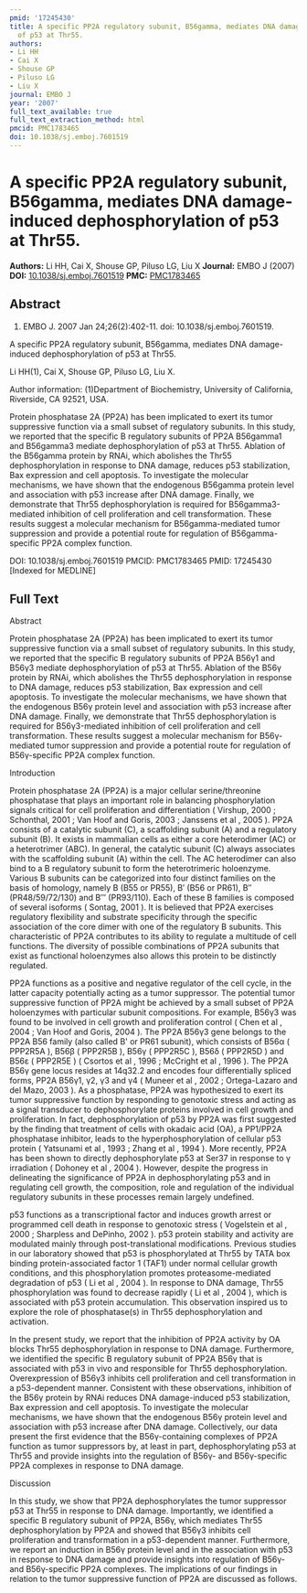 ```yaml
---
pmid: '17245430'
title: A specific PP2A regulatory subunit, B56gamma, mediates DNA damage-induced dephosphorylation
  of p53 at Thr55.
authors:
- Li HH
- Cai X
- Shouse GP
- Piluso LG
- Liu X
journal: EMBO J
year: '2007'
full_text_available: true
full_text_extraction_method: html
pmcid: PMC1783465
doi: 10.1038/sj.emboj.7601519
---
```


# A specific PP2A regulatory subunit, B56gamma, mediates DNA damage-induced dephosphorylation of p53 at Thr55.
**Authors:** Li HH, Cai X, Shouse GP, Piluso LG, Liu X
**Journal:** EMBO J (2007)
**DOI:** [10.1038/sj.emboj.7601519](https://doi.org/10.1038/sj.emboj.7601519)
**PMC:** [PMC1783465](https://www.ncbi.nlm.nih.gov/pmc/articles/PMC1783465/)

## Abstract

1. EMBO J. 2007 Jan 24;26(2):402-11. doi: 10.1038/sj.emboj.7601519.

A specific PP2A regulatory subunit, B56gamma, mediates DNA damage-induced 
dephosphorylation of p53 at Thr55.

Li HH(1), Cai X, Shouse GP, Piluso LG, Liu X.

Author information:
(1)Department of Biochemistry, University of California, Riverside, CA 92521, 
USA.

Protein phosphatase 2A (PP2A) has been implicated to exert its tumor suppressive 
function via a small subset of regulatory subunits. In this study, we reported 
that the specific B regulatory subunits of PP2A B56gamma1 and B56gamma3 mediate 
dephosphorylation of p53 at Thr55. Ablation of the B56gamma protein by RNAi, 
which abolishes the Thr55 dephosphorylation in response to DNA damage, reduces 
p53 stabilization, Bax expression and cell apoptosis. To investigate the 
molecular mechanisms, we have shown that the endogenous B56gamma protein level 
and association with p53 increase after DNA damage. Finally, we demonstrate that 
Thr55 dephosphorylation is required for B56gamma3-mediated inhibition of cell 
proliferation and cell transformation. These results suggest a molecular 
mechanism for B56gamma-mediated tumor suppression and provide a potential route 
for regulation of B56gamma-specific PP2A complex function.

DOI: 10.1038/sj.emboj.7601519
PMCID: PMC1783465
PMID: 17245430 [Indexed for MEDLINE]

## Full Text

Abstract

Protein phosphatase 2A (PP2A) has been implicated to exert its tumor suppressive function via a small subset of regulatory subunits. In this study, we reported that the specific B regulatory subunits of PP2A B56γ1 and B56γ3 mediate dephosphorylation of p53 at Thr55. Ablation of the B56γ protein by RNAi, which abolishes the Thr55 dephosphorylation in response to DNA damage, reduces p53 stabilization, Bax expression and cell apoptosis. To investigate the molecular mechanisms, we have shown that the endogenous B56γ protein level and association with p53 increase after DNA damage. Finally, we demonstrate that Thr55 dephosphorylation is required for B56γ3-mediated inhibition of cell proliferation and cell transformation. These results suggest a molecular mechanism for B56γ-mediated tumor suppression and provide a potential route for regulation of B56γ-specific PP2A complex function.

Introduction

Protein phosphatase 2A (PP2A) is a major cellular serine/threonine phosphatase that plays an important role in balancing phosphorylation signals critical for cell proliferation and differentiation ( Virshup, 2000 ; Schonthal, 2001 ; Van Hoof and Goris, 2003 ; Janssens et al , 2005 ). PP2A consists of a catalytic subunit (C), a scaffolding subunit (A) and a regulatory subunit (B). It exists in mammalian cells as either a core heterodimer (AC) or a heterotrimer (ABC). In general, the catalytic subunit (C) always associates with the scaffolding subunit (A) within the cell. The AC heterodimer can also bind to a B regulatory subunit to form the heterotrimeric holoenzyme. Various B subunits can be categorized into four distinct families on the basis of homology, namely B (B55 or PR55), B′ (B56 or PR61), B″ (PR48/59/72/130) and B′″ (PR93/110). Each of these B families is composed of several isoforms ( Sontag, 2001 ). It is believed that PP2A exercises regulatory flexibility and substrate specificity through the specific association of the core dimer with one of the regulatory B subunits. This characteristic of PP2A contributes to its ability to regulate a multitude of cell functions. The diversity of possible combinations of PP2A subunits that exist as functional holoenzymes also allows this protein to be distinctly regulated.

PP2A functions as a positive and negative regulator of the cell cycle, in the latter capacity potentially acting as a tumor suppressor. The potential tumor suppressive function of PP2A might be achieved by a small subset of PP2A holoenzymes with particular subunit compositions. For example, B56γ3 was found to be involved in cell growth and proliferation control ( Chen et al , 2004 ; Van Hoof and Goris, 2004 ). The PP2A B56γ3 gene belongs to the PP2A B56 family (also called B' or PR61 subunit), which consists of B56α ( PPP2R5A ), B56β ( PPP2R5B ), B56γ ( PPP2R5C ), B56δ ( PPP2R5D ) and B56ɛ ( PPP2R5E ) ( Csortos et al , 1996 ; McCright et al , 1996 ). The PP2A B56γ gene locus resides at 14q32.2 and encodes four differentially spliced forms, PP2A B56γ1, γ2, γ3 and γ4 ( Muneer et al , 2002 ; Ortega-Lazaro and del Mazo, 2003 ). As a phosphatase, PP2A was hypothesized to exert its tumor suppressive function by responding to genotoxic stress and acting as a signal transducer to dephosphorylate proteins involved in cell growth and proliferation. In fact, dephosphorylation of p53 by PP2A was first suggested by the finding that treatment of cells with okadaic acid (OA), a PP1/PP2A phosphatase inhibitor, leads to the hyperphosphorylation of cellular p53 protein ( Yatsunami et al , 1993 ; Zhang et al , 1994 ). More recently, PP2A has been shown to directly dephosphorylate p53 at Ser37 in response to γ irradiation ( Dohoney et al , 2004 ). However, despite the progress in delineating the significance of PP2A in dephosphorylating p53 and in regulating cell growth, the composition, role and regulation of the individual regulatory subunits in these processes remain largely undefined.

p53 functions as a transcriptional factor and induces growth arrest or programmed cell death in response to genotoxic stress ( Vogelstein et al , 2000 ; Sharpless and DePinho, 2002 ). p53 protein stability and activity are modulated mainly through post-translational modifications. Previous studies in our laboratory showed that p53 is phosphorylated at Thr55 by TATA box binding protein-associated factor 1 (TAF1) under normal cellular growth conditions, and this phosphorylation promotes proteasome-mediated degradation of p53 ( Li et al , 2004 ). In response to DNA damage, Thr55 phosphorylation was found to decrease rapidly ( Li et al , 2004 ), which is associated with p53 protein accumulation. This observation inspired us to explore the role of phosphatase(s) in Thr55 dephosphorylation and activation.

In the present study, we report that the inhibition of PP2A activity by OA blocks Thr55 dephosphorylation in response to DNA damage. Furthermore, we identified the specific B regulatory subunit of PP2A B56γ that is associated with p53 in vivo and responsible for Thr55 dephosphorylation. Overexpression of B56γ3 inhibits cell proliferation and cell transformation in a p53-dependent manner. Consistent with these observations, inhibition of the B56γ protein by RNAi reduces DNA damage-induced p53 stabilization, Bax expression and cell apoptosis. To investigate the molecular mechanisms, we have shown that the endogenous B56γ protein level and association with p53 increase after DNA damage. Collectively, our data present the first evidence that the B56γ-containing complexes of PP2A function as tumor suppressors by, at least in part, dephosphorylating p53 at Thr55 and provide insights into the regulation of B56γ- and B56γ-specific PP2A complexes in response to DNA damage.

Discussion

In this study, we show that PP2A dephosphorylates the tumor suppressor p53 at Thr55 in response to DNA damage. Importantly, we identified a specific B regulatory subunit of PP2A, B56γ, which mediates Thr55 dephosphorylation by PP2A and showed that B56γ3 inhibits cell proliferation and transformation in a p53-dependent manner. Furthermore, we report an induction in B56γ protein level and in the association with p53 in response to DNA damage and provide insights into regulation of B56γ- and B56γ-specific PP2A complexes. The implications of our findings in relation to the tumor suppressive function of PP2A are discussed as follows.
